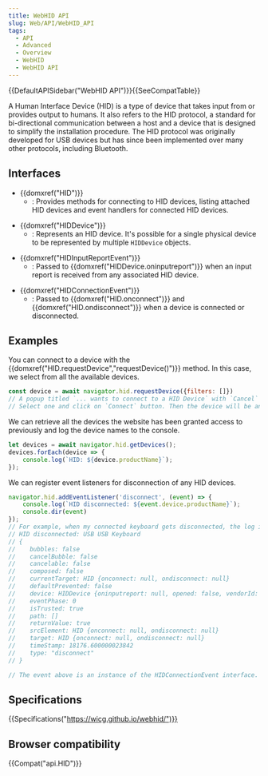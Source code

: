 ```yaml
---
title: WebHID API
slug: Web/API/WebHID_API
tags:
  - API
  - Advanced
  - Overview
  - WebHID
  - WebHID API
---
```

{{DefaultAPISidebar("WebHID API")}}{{SeeCompatTable}}

A Human Interface Device (HID) is a type of device that takes input from or provides output to humans. It also refers to the HID protocol, a standard for bi-directional communication between a host and a device that is designed to simplify the installation procedure. The HID protocol was originally developed for USB devices but has since been implemented over many other protocols, including Bluetooth.

## Interfaces

- {{domxref("HID")}}
  - : Provides methods for connecting to HID devices, listing attached HID devices and event handlers for connected HID devices.

<!---->

- {{domxref("HIDDevice")}}
  - : Represents an HID device. It's possible for a single physical device to be represented by multiple `HIDDevice` objects.

<!---->

- {{domxref("HIDInputReportEvent")}}
  - : Passed to {{domxref("HIDDevice.oninputreport")}} when an input report is received from any associated HID device.

<!---->

- {{domxref("HIDConnectionEvent")}}
  - : Passed to {{domxref("HID.onconnect")}} and {{domxref("HID.ondisconnect")}} when a device is connected or disconnected.

## Examples

You can connect to a device with the {{domxref("HID.requestDevice","requestDevice()")}} method. In this case, we select from all the available devices.

```js
const device = await navigator.hid.requestDevice({filters: []})
// A popup titled `... wants to connect to a HID Device` with `Cancel` and `Connect` buttons will show up with a device list to select from.
// Select one and click on `Connect` button. Then the device will be an array with the selected device in it.
```

We can retrieve all the devices the website has been granted access to previously and log the device names to the console.

```js
let devices = await navigator.hid.getDevices();
devices.forEach(device => {
    console.log(`HID: ${device.productName}`);
});
```

We can register event listeners for disconnection of any HID devices.

```js
navigator.hid.addEventListener('disconnect', (event) => {
    console.log(`HID disconnected: ${event.device.productName}`);
    console.dir(event)
});
// For example, when my connected keyboard gets disconnected, the log in the console will show:
// HID disconnected: USB USB Keyboard
// {
//    bubbles: false
//    cancelBubble: false
//    cancelable: false
//    composed: false
//    currentTarget: HID {onconnect: null, ondisconnect: null}
//    defaultPrevented: false
//    device: HIDDevice {oninputreport: null, opened: false, vendorId: 6700, productId: 11555, productName: "USB USB Keyboard", …}
//    eventPhase: 0
//    isTrusted: true
//    path: []
//    returnValue: true
//    srcElement: HID {onconnect: null, ondisconnect: null}
//    target: HID {onconnect: null, ondisconnect: null}
//    timeStamp: 18176.600000023842
//    type: "disconnect"
// }

// The event above is an instance of the HIDConnectionEvent interface.
```

## Specifications

{{Specifications("https://wicg.github.io/webhid/")}}

## Browser compatibility

{{Compat("api.HID")}}
